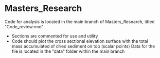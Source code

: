 # Masters_Research

Code for analysis is located in the main branch of Masters_Research, titled "Code_review.rmd"
  - Sections are commented for use and utility
  - Code should plot the cross sectional elevation surface with the total mass accumulated of dried sediment on top (scalar points)
Data for the file is located in the "data" folder within the main branch
